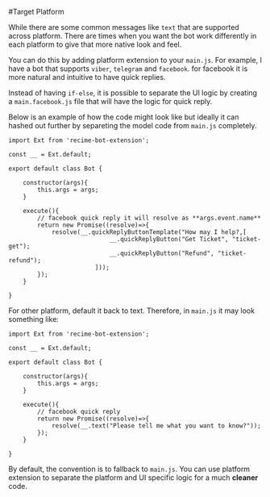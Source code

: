 #Target Platform 


While there are some common messages like `text` that are supported across platform. There are times when you want the bot work differently in each platform to give that more native look and feel.

You can do this by adding platform extension to your `main.js`. For example, I have a bot that supports `viber`, `telegram` and `facebook`. for facebook it is more natural and intuitive to have quick replies. 


Instead of having `if-else`, it is possible to separate the UI logic by creating a `main.facebook.js` file that will have the logic for quick reply.


Below is an example of how the code might look like but ideally it can hashed out further by separeting the model code from `main.js` completely. 

```
import Ext from 'recime-bot-extension';

const __ = Ext.default;

export default class Bot {

    constructor(args){
        this.args = args;
    }

    execute(){
        // facebook quick reply it will resolve as **args.event.name**
        return new Promise((resolve)=>{
            resolve(__.quickReplyButtonTemplate("How may I help?,[
							__.quickReplyButton("Get Ticket", "ticket-get"); 
							__.quickReplyButton("Refund", "ticket-refund"); 
						]));
        }); 
    }

}

```

For other platform, default it back to text. Therefore, in `main.js` it may look something like:


```
import Ext from 'recime-bot-extension';

const __ = Ext.default;

export default class Bot {

    constructor(args){
        this.args = args;
    }

    execute(){
        // facebook quick reply
        return new Promise((resolve)=>{
            resolve(__.text("Please tell me what you want to know?"));
        }); 
    }

}

```


By default, the convention is to fallback to `main.js`. You can use platform extension to separate the platform and UI specific logic for a much **cleaner** code.
